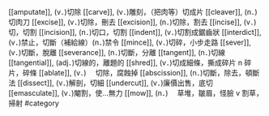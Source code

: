 [[amputate]], (v．)切除 
[[carve]], (v．)雕刻，（把肉等）切成片 
[[cleaver]], (n．)切肉刀 
[[excise]], (v．)切除，刪去 
[[excision]], (n．)切除，割去 
[[incise]], (v．)切，切割 
[[incision]], (n．)切口，切割 
[[indent]], (v．)切割成鋸齒狀 
[[interdict]], (v．)禁止，切斷（補給線）(n．)禁令 
[[mince]], (v．)切碎，小步走路 
[[sever]], (v．)切斷，脫離 
[[severance]], (n．)切斷，分離 
[[tangent]], (n．)切線 
[[tangential]], (adj．)切線的，離題的 
[[shred]], (v．)切成細條，撕成碎片 n 碎片，碎條 
[[ablate]], (v．)　 切除，腐蝕掉 
[[abscission]], (n．)切斷，除去，頓斷法 
[[dissect]], (v．)解剖，切細 
[[undercut]], (v．)廉價出售，底切 
[[emasculate]], (v．)閹割，使…無力 
[[mow]], (n．)　 草堆，皺眉，怪臉 v 割草，掃射 
#category
